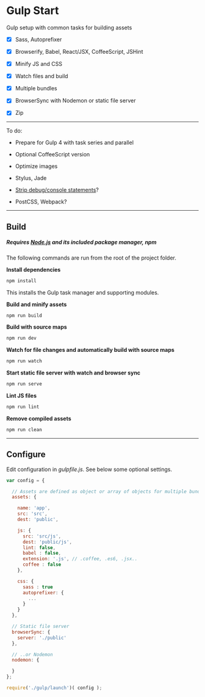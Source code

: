# Gulp Start

Gulp setup with common tasks for building assets

- [x] Sass, Autoprefixer

- [x] Browserify, Babel, React/JSX, CoffeeScript, JSHint

- [x] Minify JS and CSS

- [x] Watch files and build

- [x] Multiple bundles

- [x] BrowserSync with Nodemon or static file server

- [x] Zip

---

To do:

- Prepare for Gulp 4 with task series and parallel

- Optional CoffeeScript version

- Optimize images

- Stylus, Jade

- [Strip debug/console statements](https://github.com/sindresorhus/gulp-strip-debug)?

- PostCSS, Webpack?

---

## Build

##### Requires [Node.js](https://nodejs.org/) and its included package manager, *npm*

The following commands are run from the root of the project folder.

**Install dependencies**

```sh
npm install
```

This installs the Gulp task manager and supporting modules.

**Build and minify assets**

```sh
npm run build
```

**Build with source maps**

```sh
npm run dev
```

**Watch for file changes and automatically build with source maps**

```sh
npm run watch
```

**Start static file server with watch and browser sync**

```sh
npm run serve
```

**Lint JS files**

```sh
npm run lint
```

**Remove compiled assets**

```sh
npm run clean
```


---

## Configure

Edit configuration in *gulpfile.js*. See below some optional settings.

```javascript
var config = {

  // Assets are defined as object or array of objects for multiple bundles
  assets: {

    name: 'app',
    src: 'src',
    dest: 'public',

    js: {
      src: 'src/js',
      dest: 'public/js',
      lint: false,
      babel : false,
      extension: '.js', // .coffee, .es6, .jsx..
      coffee : false
    },

    css: {
      sass : true
      autoprefixer: {
        ...
      }
    }
  },

  // Static file server
  browserSync: {
    server: './public'
  },

  // ..or Nodemon
  nodemon: {

  }
};

require('./gulp/launch')( config );
```
